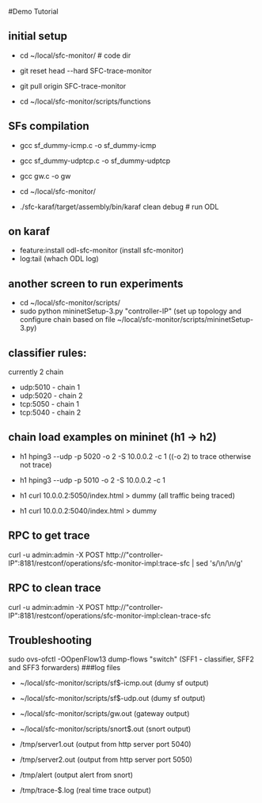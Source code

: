 

#Demo Tutorial



## initial setup
- cd ~/local/sfc-monitor/   # code dir
- git reset head --hard SFC-trace-monitor
- git pull origin SFC-trace-monitor


- cd ~/local/sfc-monitor/scripts/functions

## SFs compilation
- gcc sf_dummy-icmp.c -o sf_dummy-icmp
- gcc sf_dummy-udptcp.c -o sf_dummy-udptcp
- gcc gw.c -o gw


- cd ~/local/sfc-monitor/
- ./sfc-karaf/target/assembly/bin/karaf clean debug    # run ODL

## on karaf

- feature:install odl-sfc-monitor   (install sfc-monitor)
- log:tail 						  (whach ODL log)


## another screen to run experiments

- cd ~/local/sfc-monitor/scripts/
- sudo python mininetSetup-3.py "controller-IP"  (set up topology and configure chain based on file ~/local/sfc-monitor/scripts/mininetSetup-3.py)

## classifier rules:
currently 2 chain
- udp:5010 - chain 1
- udp:5020 - chain 2
- tcp:5050 - chain 1
- tcp:5040 - chain 2

## chain load examples on mininet (h1 -> h2)

- h1 hping3 --udp -p 5020 -o 2  -S 10.0.0.2 -c 1  ((-o 2) to trace otherwise not trace)
- h1 hping3 --udp -p 5010 -o 2  -S 10.0.0.2 -c 1

- h1 curl 10.0.0.2:5050/index.html > dummy 	(all traffic being traced)
- h1 curl 10.0.0.2:5040/index.html > dummy


## RPC to get trace
curl -u admin:admin  -X POST http://"controller-IP":8181/restconf/operations/sfc-monitor-impl:trace-sfc | sed 's/\\n/\n/g'
## RPC to clean trace
curl -u admin:admin  -X POST http://"controller-IP":8181/restconf/operations/sfc-monitor-impl:clean-trace-sfc


## Troubleshooting
sudo ovs-ofctl -OOpenFlow13 dump-flows "switch" (SFF1 - classifier, SFF2 and SFF3 forwarders)
###log files
- ~/local/sfc-monitor/scripts/sf$-icmp.out (dumy sf output)
- ~/local/sfc-monitor/scripts/sf$-udp.out (dumy sf output)
- ~/local/sfc-monitor/scripts/gw.out (gateway output)
- ~/local/sfc-monitor/scripts/snort$.out (snort output)

- /tmp/server1.out (output from http server port 5040)
- /tmp/server2.out (output from http server port 5050)
- /tmp/alert (output alert from snort)
- /tmp/trace-$.log (real time trace output)







